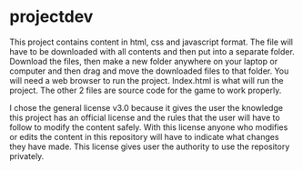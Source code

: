 # projectdev

This project contains content in html, css and javascript format. The file will have to be downloaded with all contents and then put into a separate folder. Download the files, then make a new folder anywhere on your laptop or computer and then drag and move the downloaded files to that folder. You will need a web browser to run the project. Index.html is what will run the project. The other 2 files are source code for the game to work properly. 

I chose the general license v3.0 because it gives the user the knowledge this project has an official license and the rules that the user will have to follow to modify the content safely. With this license anyone who modifies or edits the content in this repository will have to indicate what changes they have made. This license gives user the authority to use the repository privately.
